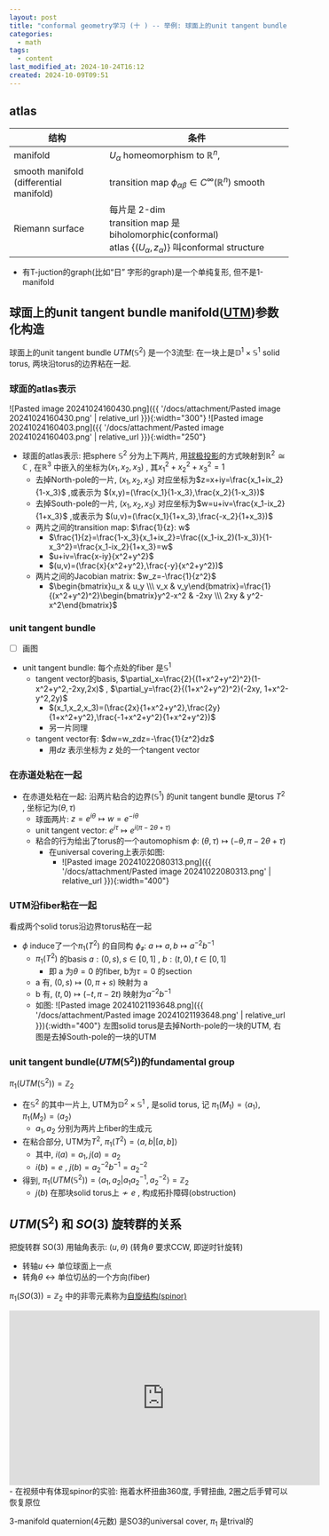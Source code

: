 ```yaml
---
layout: post
title: "conformal geometry学习 (十 ) -- 举例: 球面上的unit tangent bundle manifold"
categories:
  - math
tags:
  - content
last_modified_at: 2024-10-24T16:12
created: 2024-10-09T09:51
---
```

## atlas

| 结构                                         | 条件                                                                                                                      |
| ------------------------------------------ | ----------------------------------------------------------------------------------------------------------------------- |
| manifold                                   | $U_\alpha$ homeomorphism to $\mathbb R^n$,                                                                              |
| smooth manifold<br>(differential manifold) | transition map $\phi_{\alpha\beta}\in C^\infty(\mathbb R^n)$ smooth                                                     |
| Riemann surface                            | 每片是 2-dim<br>transition map 是biholomorphic(conformal)<br>atlas $\lbrace(U_\alpha,z_\alpha)\rbrace$ 叫conformal structure |

- 有T-juction的graph(比如“日” 字形的graph)是一个单纯复形, 但不是1-manifold

## 球面上的unit tangent bundle manifold([UTM](https://en.wikipedia.org/wiki/Unit_tangent_bundle))参数化构造

球面上的unit tangent bundle $UTM(\mathbb S^2)$ 是一个3流型: 在一块上是$\mathbb D^1\times \mathbb S^1$ solid torus, 两块沿torus的边界粘在一起.


### 球面的atlas表示

![Pasted image 20241024160430.png]({{ '/docs/attachment/Pasted image 20241024160430.png' | relative_url }}){:width="300"}   ![Pasted image 20241024160403.png]({{ '/docs/attachment/Pasted image 20241024160403.png' | relative_url }}){:width="250"} 

- 球面的atlas表示: 把sphere $\mathbb S^2$ 分为上下两片, 用[球极投影](https://en.wikipedia.org/wiki/Stereographic_projection)的方式映射到$\mathbb R^2\cong \mathbb C$ , 在$\mathbb R^3$ 中嵌入的坐标为$(x_1,x_2,x_3)$ , 其$x_1^2+x_2^2+x_3^2=1$  
	- 去掉North-pole的一片, $(x_1,x_2,x_3)$ 对应坐标为$z=x+iy=\frac{x_1+ix_2}{1-x_3}$ ,或表示为 $(x,y)=(\frac{x_1}{1-x_3},\frac{x_2}{1-x_3})$ 
	- 去掉South-pole的一片, $(x_1,x_2,x_3)$ 对应坐标为$w=u+iv=\frac{x_1-ix_2}{1+x_3}$ ,或表示为 $(u,v)=(\frac{x_1}{1+x_3},\frac{-x_2}{1+x_3})$ 
	- 两片之间的transition map: $\frac{1}{z}: w$ 
		- $\frac{1}{z}=\frac{1-x_3}{x_1+ix_2}=\frac{(x_1-ix_2)(1-x_3)}{1-x_3^2}=\frac{x_1-ix_2}{1+x_3}=w$   
		-  $u+iv=\frac{x-iy}{x^2+y^2}$  
		- $(u,v)=(\frac{x}{x^2+y^2},\frac{-y}{x^2+y^2})$ 
	- 两片之间的Jacobian matrix: $w_z=-\frac{1}{z^2}$ 
		- $\begin{bmatrix}u_x & u_y \\\ v_x & v_y\end{bmatrix}=\frac{1}{(x^2+y^2)^2}\begin{bmatrix}y^2-x^2 & -2xy \\\ 2xy & y^2-x^2\end{bmatrix}$ 

### unit tangent bundle

 - [ ] 画图

- unit tangent bundle: 每个点处的fiber 是$\mathbb S^1$  
	- tangent vector的basis, $\partial_x=\frac{2}{(1+x^2+y^2)^2}(1-x^2+y^2,-2xy,2x)$ , $\partial_y=\frac{2}{(1+x^2+y^2)^2}(-2xy, 1+x^2-y^2,2y)$ 
		-  $(x_1,x_2,x_3)=(\frac{2x}{1+x^2+y^2},\frac{2y}{1+x^2+y^2},\frac{-1+x^2+y^2}{1+x^2+y^2})$ 
		- 另一片同理
	-  tangent vector有: $dw=w_zdz=-\frac{1}{z^2}dz$ 
		- 用$dz$ 表示坐标为 $z$ 处的一个tangent vector

### 在赤道处粘在一起

- 在赤道处粘在一起: 沿两片粘合的边界($\mathbb S^1$) 的unit tangent bundle 是torus $T^2$ , 坐标记为$(\theta,\tau)$ 
	- 球面两片: $z=e^{i\theta}\mapsto w=e^{-i\theta}$  
	- unit tangent vector: $e^{i\tau}\mapsto e^{i(\pi-2\theta+\tau)}$ 
	- 粘合的行为给出了torus的一个automophism $\phi$: $(\theta,\tau)\mapsto (-\theta, \pi-2\theta+\tau)$ 
		- 在universal covering上表示如图: 
			- ![Pasted image 20241022080313.png]({{ '/docs/attachment/Pasted image 20241022080313.png' | relative_url }}){:width="400"} 

### UTM沿fiber粘在一起

看成两个solid torus沿边界torus粘在一起

- $\phi$ induce了一个$\pi_1(T^2)$ 的自同构 $\phi_{\texttt{\#}}$: $a\mapsto a, b\mapsto a^{-2}b^{-1}$ 
	- $\pi_1(T^2)$ 的basis  $a: (0,s), s\in [ 0,1]$  , $b:(t,0), t\in [0,1]$  
		- 即 a 为$\theta=0$ 的fiber, b为$\tau=0$ 的section
	- a 有, $(0,s)\mapsto (0, \pi+s)$ 映射为 a 
	- b 有, $(t,0)\mapsto (-t,\pi-2t)$ 映射为$a^{-2}b^{-1}$  
	- 如图: ![Pasted image 20241021193648.png]({{ '/docs/attachment/Pasted image 20241021193648.png' | relative_url }}){:width="400"} 左图solid torus是去掉North-pole的一块的UTM, 右图是去掉South-pole的一块的UTM

### unit tangent bundle($UTM(\mathbb S^2)$)的fundamental group

$\pi_1(UTM(\mathbb S^2))=\mathbb Z_2$ 
- 在$\mathbb S^2$ 的其中一片上, UTM为$\mathbb D^2\times \mathbb S^1$ , 是solid torus, 记 $\pi_1(M_1)=\langle a_1\rangle$, $\pi_1(M_2)=\langle a_2\rangle$ 
	- $a_1, a_2$ 分别为两片上fiber的生成元
- 在粘合部分, UTM为$T^2$, $\pi_1(T^2)=\langle a,b\vert [a,b]\rangle$ 
	- 其中, $i(a)=a_1, j(a)=a_2$   
	- $i(b)=e$ , $j(b)=a_2^{-2}b^{-1}=a_2^{-2}$   
- 得到, $\pi_1(UTM(\mathbb S^2))=\langle a_1,a_2\vert a_1a_2^{-1}, a_2^{-2}\rangle=\mathbb Z_2$ 
	- $j(b)$ 在那块solid torus上$\nsim e$ , 构成拓扑障碍(obstruction)



## $UTM(\mathbb S^2)$ 和 $SO(3)$ 旋转群的关系

把旋转群 SO(3) 用轴角表示:  $(u,\theta)$  (转角$\theta$ 要求CCW, 即逆时针旋转)
- 转轴$u$ <-> 单位球面上一点
- 转角$\theta$ <-> 单位切丛的一个方向(fiber)

$\pi_1(SO(3))=\mathbb Z_2$  中的非零元素称为[自旋结构(spinor)](https://en.wikipedia.org/wiki/Spinor)  

<iframe width="560" height="315" src="https://www.youtube.com/embed/j5soqexrwqY?si=DEB4zYwtzIFTbRK5" title="YouTube video player" frameborder="0" allow="accelerometer; autoplay; clipboard-write; encrypted-media; gyroscope; picture-in-picture; web-share" referrerpolicy="strict-origin-when-cross-origin" allowfullscreen></iframe>
- 在视频中有体现spinor的实验: 拖着水杯扭曲360度, 手臂扭曲, 2圈之后手臂可以恢复原位

3-manifold quaternion(4元数) 是SO3的universal cover, $\pi_1$ 是trival的


